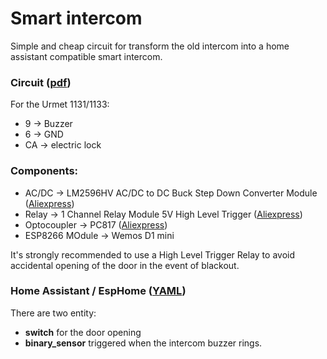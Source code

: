 # Smart intercom
Simple and cheap circuit for transform the old intercom into a home assistant compatible smart intercom.


### Circuit ([pdf](circuito/circuito_smart.pdf))
For the Urmet 1131/1133:
* 9 -> Buzzer
* 6 -> GND
* CA -> electric lock


### Components:
* AC/DC -> LM2596HV AC/DC to DC Buck Step Down Converter Module ([Aliexpress](https://it.aliexpress.com/item/1005001291088100.html?spm=a2g0s.9042311.0.0.27424c4dUYQHFV))
* Relay -> 1 Channel Relay Module 5V High Level Trigger ([Aliexpress](https://it.aliexpress.com/item/4000356150750.html?spm=a2g0s.9042311.0.0.27424c4dJoKZOi))
* Optocoupler -> PC817 ([Aliexpress](https://it.aliexpress.com/item/32835155712.html?spm=a2g0s.9042311.0.0.27424c4dppvLpr))
* ESP8266 MOdule -> Wemos D1 mini

It's strongly recommended to use a High Level Trigger Relay to avoid accidental opening of the door in the event of blackout.

### Home Assistant / EspHome ([YAML](smart_intercom.yml))
There are two entity:
* **switch** for the door opening
* **binary_sensor** triggered when the intercom buzzer rings.
